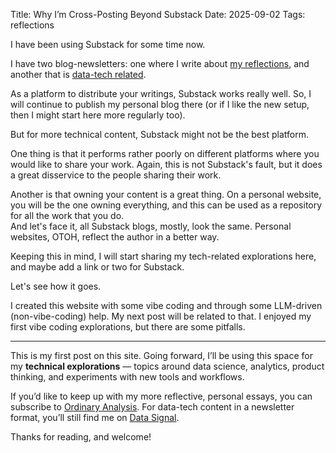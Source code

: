 Title: Why I’m Cross-Posting Beyond Substack
Date: 2025-09-02
Tags: reflections

I have been using Substack for some time now.  

I have two blog-newsletters: one where I write about [my reflections](https://ordinaryanalysis.substack.com/), and another that is [data-tech related](https://datasignal.substack.com/).  

As a platform to distribute your writings, Substack works really well. So, I will continue to publish my personal blog there (or if I like the new setup, then I might start here more regularly too).  

But for more technical content, Substack might not be the best platform.  

One thing is that it performs rather poorly on different platforms where you would like to share your work. Again, this is not Substack's fault, but it does a great disservice to the people sharing their work.  

Another is that owning your content is a great thing. On a personal website, you will be the one owning everything, and this can be used as a repository for all the work that you do.  
And let's face it, all Substack blogs, mostly, look the same. Personal websites, OTOH, reflect the author in a better way.  

Keeping this in mind, I will start sharing my tech-related explorations here, and maybe add a link or two for Substack.  

Let's see how it goes.  

I created this website with some vibe coding and through some LLM-driven (non-vibe-coding) help. My next post will be related to that. I enjoyed my first vibe coding explorations, but there are some pitfalls.  

---

This is my first post on this site. Going forward, I’ll be using this space for my **technical explorations** — topics around data science, analytics, product thinking, and experiments with new tools and workflows.  

If you’d like to keep up with my more reflective, personal essays, you can subscribe to [Ordinary Analysis](https://ordinaryanalysis.substack.com/). For data-tech content in a newsletter format, you’ll still find me on [Data Signal](https://datasignal.substack.com/).  

Thanks for reading, and welcome!  

